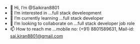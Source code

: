 - 👋 Hi, I’m @Saikiran8801
- 👀 I’m interested in ...full stack develeopment
- 🌱 I’m currently learning ...full stack developer 
- 💞️ I’m looking to collaborate on ...full  stack developer job role 
- 📫 How to reach me ...mobile no: (+91) 8801589631, Mail-id: sai.kiran8801@gmail.com

<!---
Saikiran8801/Saikiran8801 is a ✨ special ✨ repository because its `README.md` (this file) appears on your GitHub profile.
You can click the Preview link to take a look at your changes.
--->
